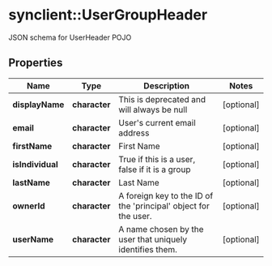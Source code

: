 # synclient::UserGroupHeader

JSON schema for UserHeader POJO
## Properties
Name | Type | Description | Notes
------------ | ------------- | ------------- | -------------
**displayName** | **character** | This is deprecated and will always be null | [optional] 
**email** | **character** | User&#39;s current email address  | [optional] 
**firstName** | **character** | First Name | [optional] 
**isIndividual** | **character** | True if this is a user, false if it is a group | [optional] 
**lastName** | **character** | Last Name | [optional] 
**ownerId** | **character** | A foreign key to the ID of the &#39;principal&#39; object for the user.  | [optional] 
**userName** | **character** | A name chosen by the user that uniquely identifies them. | [optional] 



